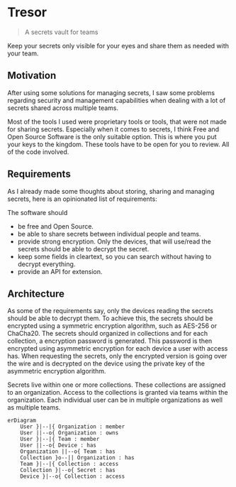 # Tresor

> A secrets vault for teams

Keep your secrets only visible for your eyes and share them as needed with your
team.

## Motivation

After using some solutions for managing secrets, I saw some problems
regarding security and management capabilities when dealing with a lot of
secrets shared across multiple teams.

Most of the tools I used were proprietary tools or tools, that were not made
for sharing secrets. Especially when it comes to secrets, I think Free and
Open Source Software is the only suitable option. This is where you put your
keys to the kingdom. These tools have to be open for you to review. All of
the code involved.

## Requirements

As I already made some thoughts about storing, sharing and managing
secrets, here is an opinionated list of requirements:

The software should

- be free and Open Source.
- be able to share secrets between individual people and teams.
- provide strong encryption. Only the devices, that will use/read the
  secrets should be able to decrypt the secret.
- keep some fields in cleartext, so you can search without having to
  decrypt everything.
- provide an API for extension.

## Architecture

As some of the requirements say, only the devices reading the secrets should
be able to decrypt them. To achieve this, the secrets should be encrypted using
a symmetric encryption algorithm, such as AES-256 or ChaCha20. The secrets
should organized in collections and for each collection, a encryption
password is generated. This password is then encrypted using asymmetric
encryption for each device a user with access has. When requesting the
secrets, only the encrypted version is going over the wire and is decrypted on
the device using the private key of the asymmetric encryption algorithm.

Secrets live within one or more collections. These collections are assigned to
an organization. Access to the collections is granted via teams within the
organization. Each individual user can be in multiple organizations as well as
multiple teams.

```mermaid
erDiagram
    User }|--|{ Organization : member
    User ||--o{ Organization : owns
    User }|--|{ Team : member
    User ||--o{ Device : has
    Organization ||--o{ Team : has
    Collection }o--|| Organization : has
    Team }|--|{ Collection : access
    Collection }|--o{ Secret : has
    Device }|--o{ Collection : access
```
